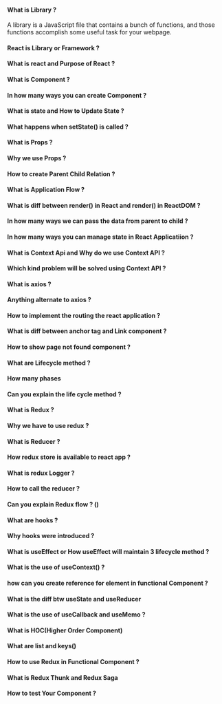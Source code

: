 #### What is Library ?
A library is a JavaScript file that contains a bunch of functions, and those functions accomplish some useful task for your webpage.

#### React is Library or Framework ?

#### What is react and Purpose of React ?

#### What is Component ? 
 
#### In how many ways you can create Component ?

#### What is state and How to Update State ?

#### What happens when setState() is called ?

#### What is Props ?

#### Why we use Props ?

#### How to create Parent Child Relation ?

#### What is Application Flow ?

#### What is diff between render() in React and render() in ReactDOM ?

#### In how many ways we can pass the data from parent to child ?

#### In how many ways you can manage state in React Applicatiion ?

#### What is Context Api and Why do we use Context API ?

#### Which kind problem will be solved using Context API ?

#### What is axios ?

#### Anything alternate to axios ? 

#### How to implement the routing the react application ?

#### What is diff between anchor tag and Link component ?

#### How to show page not found component ?

#### What are Lifecycle method ?

#### How many phases

#### Can you explain the life cycle method ?

#### What is Redux ?

#### Why we have to use redux ?

#### What is Reducer ?

#### How redux store is available to react app ?

#### What is redux Logger ?

#### How to call the reducer ?

#### Can you explain Redux flow ? ()

#### What are hooks ?

#### Why hooks were introduced ?

#### What is useEffect or How useEffect will maintain 3 lifecycle method ?

#### What is the use of useContext() ?

#### how can you create reference for element in functional Component ? 

#### What is the diff btw useState and useReducer

#### What is the use of useCallback and useMemo ?

#### What is HOC(Higher Order Component)

#### What are list and keys()

#### How to use Redux in Functional Component ?

#### What is Redux Thunk and Redux Saga

#### How to test Your Component ?